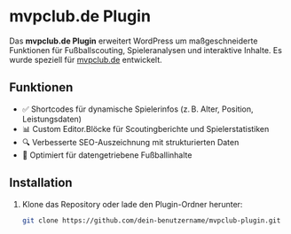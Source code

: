 # mvpclub.de Plugin

Das **mvpclub.de Plugin** erweitert WordPress um maßgeschneiderte Funktionen für Fußballscouting, Spieleranalysen und interaktive Inhalte. Es wurde speziell für [mvpclub.de](https://mvpclub.de) entwickelt.

## Funktionen

- ✅ Shortcodes für dynamische Spielerinfos (z. B. Alter, Position, Leistungsdaten)
- 📊 Custom Editor.Blöcke für Scoutingberichte und Spielerstatistiken
- 🔍 Verbesserte SEO-Auszeichnung mit strukturierten Daten
- 🧠 Optimiert für datengetriebene Fußballinhalte

## Installation

1. Klone das Repository oder lade den Plugin-Ordner herunter:
   ```bash
   git clone https://github.com/dein-benutzername/mvpclub-plugin.git